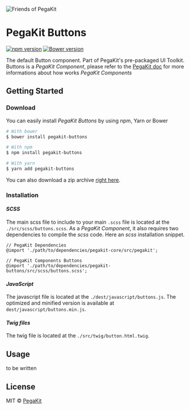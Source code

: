 ![Friends of PegaKit](https://raw.githubusercontent.com/PegaKit/PegaKit/master/media/dist/banners/friendsofpegakit-black-on-transparent.png)

# PegaKit Buttons
[![npm version](https://badge.fury.io/js/pegakit-Button.svg)](https://badge.fury.io/js/pegakit)
[![Bower version](https://badge.fury.io/bo/pegakit-Button.svg)](https://badge.fury.io/bo/pegakit-Button)

The default Button component. Part of PegaKit&#39;s pre-packaged UI Toolkit.
Buttons is a *PegaKit Component*, please refer to the [PegaKit doc](http://pegakit.github.io/) for more informations about how works *PegaKit Components*

## Getting Started
### Download
You can easily install *PegaKit Buttons* by using npm, Yarn or Bower

```bash
# With bower
$ bower install pegakit-buttons

# With npm
$ npm install pegakit-buttons

# With yarn
$ yarn add pegakit-buttons
```

You can also download a zip archive [right here](https://github.com/pega-digital/components.buttons/archive/master.zip).

### Installation
#### *SCSS*
The main scss file to include to your main `.scss` file is located at the `./src/scss/buttons.scss`. As a *PegaKit Component*, it also requires two dependencies to compile the *scss* code. Here an *scss* installation snippet.

```
// PegaKit Dependencies
@import './path/to/dependencies/pegakit-core/src/pegakit';

// PegaKit Components Buttons
@import './path/to/dependencies/pegakit-buttons/src/scss/buttons.scss';
```

#### *JavaScript*
The javascript file is located at the `./dest/javascript/buttons.js`. The optimized and minified version is available at `dest/javascript/buttons.min.js`.

#### *Twig files*
The twig file is located at the `./src/twig/button.html.twig`.

## Usage
to be written

## License
MIT © [PegaKit](pegakit.github.io)

